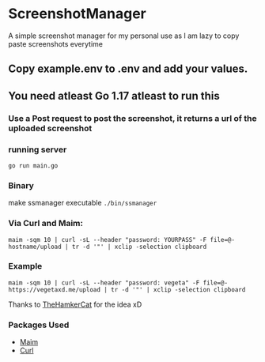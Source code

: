 # ScreenshotManager
A simple screenshot manager for my personal use as I am lazy to copy paste screenshots everytime

## Copy example.env to .env and add your values.

## You need atleast Go 1.17 atleast to run this

### Use a Post request to post the screenshot, it returns a url of the uploaded screenshot

### running server
``` go run main.go ```
### Binary
make ssmanager executable
``` ./bin/ssmanager ```
### Via Curl and Maim:
```maim -sqm 10 | curl -sL --header "password: YOURPASS" -F file=@- hostname/upload | tr -d '"' | xclip -selection clipboard  ```

### Example
``` maim -sqm 10 | curl -sL --header "password: vegeta" -F file=@- https://vegetaxd.me/upload | tr -d '"' | xclip -selection clipboard ```

Thanks to [TheHamkerCat](https://github.com/thehamkercat) for the idea xD

### Packages Used
- [Maim](https://github.com/naelstrof/maim)
- [Curl](https://github.com/curl/curl)
